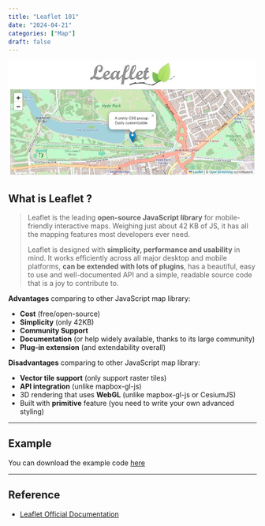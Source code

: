 ```yaml
---
title: "Leaflet 101"
date: "2024-04-21"
categories: ["Map"]
draft: false
---
```


[![2024-04-23T092937](2024-04-23T092937.jpg)](https://leafletjs.com/index.html)



## What is Leaflet ?

>   Leaflet is the leading **open-source JavaScript library** for mobile-friendly interactive maps. Weighing just about 42 KB of JS, it has all the mapping features most developers ever need.
>
>   Leaflet is designed with **simplicity, performance and usability** in mind. It works efficiently across all major desktop and mobile platforms, **can be extended with lots of plugins**, has a beautiful, easy to use and well-documented API and a simple, readable source code that is a joy to contribute to.

**Advantages** comparing to other JavaScript map library:

-   **Cost** (free/open-source)
-   **Simplicity** (only 42KB)
-   **Community Support**
-   **Documentation** (or help widely available, thanks to its large community)
-   **Plug-in extension** (and extendability overall)

**Disadvantages** comparing to other JavaScript map library:

-   **Vector tile support** (only support raster tiles)
-   **API integration** (unlike mapbox-gl-js)
-   3D rendering that uses **WebGL** (unlike mapbox-gl-js or CesiumJS)
-   Built with **primitive** feature (you need to write your own advanced styling)



---
## Example

You can download the example code [here](./leaflet%20example.zip)





---
## Reference

-   [Leaflet Official Documentation](https://leafletjs.com/)
